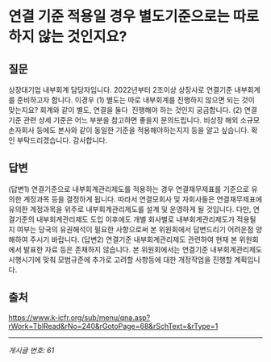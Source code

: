 # 연결 기준 적용일 경우 별도기준으로는 따로 하지 않는 것인지요?

## 질문
상장대기업 내부회계 담당자입니다.
2022년부터 2조이상 상장사로 연결기준 내부회계를 준비하고자 합니다.
이경우
(1) 별도는 따로 내부회계를 진행하지 않으면 되는 것이 맞는지요?
회계와 같이 별도, 연결을 둘다  진행해야 하는 것인지 궁금합니다.
(2) 연결기준 관련 상세 기준은 어느 부분을 참고하면 좋을지 문의드립니다.
비상장 해외 소규모 손자회사 등에도 본사와 같이 동일한 기준을 적용해야하는지지 등을
알고 싶습니다.
확인 부탁드리겠습니다.
감사합니다.

## 답변
(답변1)
연결기준으로 내부회계관리제도를 적용하는 경우 연결재무제표를 기준으로 유의한 계정과목 등을 결정하게 됩니다. 따라서 연결모회사 및 자회사들은 연결재무제표에 유의한 계정과목을 위주로 내부회계관리제도를 설계 및 운영하게 될 것입니다. 다만, 연결기준의 내부회계관리제도 도입 이후에도 개별 회사별로 내부회계관리제도가 적용될지 여부는 당국의 유권해석이 필요한 사항으로써 본 위원회에서 답변드리기 어려운점 양해하여 주시기 바랍니다.
(답변2)
연결기준 내부회계관리제도 관련하여 현재 본 위원회에서 발표한 자료 등은 존재하지 않습니다. 본 위원회에서는 연결기준 내부회계관리제도 시행시기에 맞춰 모범규준에 추가로 고려할 사항등에 대한 개정작업을 진행할 계획입니다.

## 출처
https://www.k-icfr.org/sub/menu/qna.asp?rWork=TblRead&rNo=240&rGotoPage=68&rSchText=&rType=1

---
*게시글 번호: 61*

